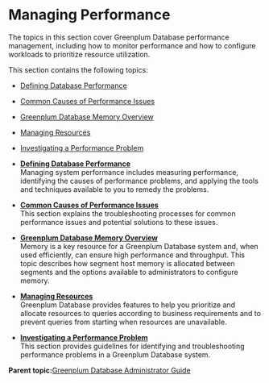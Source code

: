 # Managing Performance 

The topics in this section cover Greenplum Database performance management, including how to monitor performance and how to configure workloads to prioritize resource utilization.

This section contains the following topics:

-   [Defining Database Performance](perf_intro.html)
-   [Common Causes of Performance Issues](perf_issues.html)
-   [Greenplum Database Memory Overview](wlmgmt_intro.html)
-   [Managing Resources](wlmgmt.html)
-   [Investigating a Performance Problem](perf_troubleshoot.html)

-   **[Defining Database Performance](perf_intro.html)**  
Managing system performance includes measuring performance, identifying the causes of performance problems, and applying the tools and techniques available to you to remedy the problems.
-   **[Common Causes of Performance Issues](perf_issues.html)**  
This section explains the troubleshooting processes for common performance issues and potential solutions to these issues.
-   **[Greenplum Database Memory Overview](wlmgmt_intro.html)**  
Memory is a key resource for a Greenplum Database system and, when used efficiently, can ensure high performance and throughput. This topic describes how segment host memory is allocated between segments and the options available to administrators to configure memory.
-   **[Managing Resources](wlmgmt.html)**  
Greenplum Database provides features to help you prioritize and allocate resources to queries according to business requirements and to prevent queries from starting when resources are unavailable.
-   **[Investigating a Performance Problem](perf_troubleshoot.html)**  
This section provides guidelines for identifying and troubleshooting performance problems in a Greenplum Database system.

**Parent topic:**[Greenplum Database Administrator Guide](admin_guide.html)

